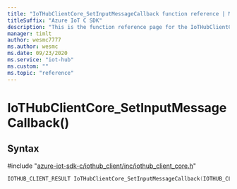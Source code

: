 ```yaml
---                             
title: "IoTHubClientCore_SetInputMessageCallback function reference | Microsoft Docs" 
titleSuffix: "Azure IoT C SDK"            
description: "This is the function reference page for the IoTHubClientCore_SetInputMessageCallback() function in the Azure IoT C SDK. This SDK is used with Azure IoT Hub and Azure IoT Hub Device Provisioning Service"            
manager: timlt                 
author: wesmc7777              
ms.author: wesmc               
ms.date: 09/23/2020                    
ms.service: "iot-hub"             
ms.custom: ""                
ms.topic: "reference"        
---                            
```


# IoTHubClientCore_SetInputMessageCallback()

## Syntax

\#include "[azure-iot-sdk-c/iothub_client/inc/iothub_client_core.h](../iothub-client-core-h.md)"  
```C
IOTHUB_CLIENT_RESULT IoTHubClientCore_SetInputMessageCallback(IOTHUB_CLIENT_CORE_HANDLE  MU_IFCOMMA2);
```

